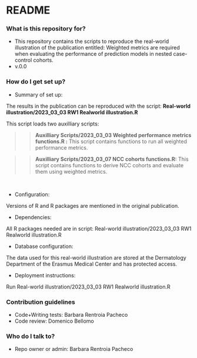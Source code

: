 # README #


### What is this repository for? ###

* This repository contains the scripts to reproduce the real-world illustration of the publication entitled: Weighted metrics are required when evaluating the performance of prediction models in nested case-control cohorts.
* v.0.0

### How do I get set up? ###

* Summary of set up:

 The results in the publication can be reproduced with the script:
	<strong> Real-world illustration/2023_03_03 RW1 Realworld illustration.R </strong>

   This script loads two auxilliary scripts:
>> <strong> Auxilliary Scripts/2023_03_03 Weighted performance metrics functions.R :</strong>
>> This script contains functions to run all weighted performance metrics.

>> <strong>Auxilliary Scripts/2023_03_07 NCC cohorts functions.R:</strong>
>> This script contains functions to derive NCC cohorts and evaluate them using weighted metrics.
<br>

* Configuration:

Versions of R and R packages are mentioned in the original publication.
<br> 
* Dependencies:

All R packages needed are in script: 
	Real-world illustration/2023_03_03 RW1 Realworld illustration.R
<br> 	
* Database configuration:

The data used for this real-world illustration are stored at the Dermatology Department of the Erasmus Medical Center and has protected access.
<br> 
* Deployment instructions:

Run Real-world illustration/2023_03_03 RW1 Realworld illustration.R

### Contribution guidelines ###

* Code+Writing tests: Barbara Rentroia Pacheco
* Code review: Domenico Bellomo

### Who do I talk to? ###

* Repo owner or admin: Barbara Rentroia Pacheco
